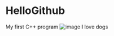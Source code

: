 # HelloGithub
My first C++ program
![image](https://user-images.githubusercontent.com/110801149/183338916-0811470d-e6d1-46be-a9e8-e605be12b86b.png)
I love dogs

